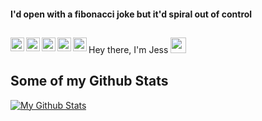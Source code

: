 #### I'd open with a fibonacci joke but it'd spiral out of control
##
<a href="https://www.linkedin.com/in/j-trinh/">
  <img align="left" alt="Jessica Trinh | LinkedIn" width="22px" src="https://cdn.jsdelivr.net/npm/simple-icons@v3/icons/linkedin.svg" />
</a>
<a href="https://twitter.com/ellojessi">
  <img align="left" alt="Jessica Trinh | Twitter" width="22px" src="https://cdn.jsdelivr.net/npm/simple-icons@v3/icons/twitter.svg" />
</a>
<a href="https://www.instagram.com/ellojess/?hl=en">
  <img align="left" alt="Jessica Trinh | Instagram" width="22px" src="https://cdn.jsdelivr.net/npm/simple-icons@v3/icons/instagram.svg" />
</a>
<a href="https://medium.com/@jessicatrinh">
  <img align="left" alt="Jessica Trinh | Medium" width="22px" src="https://cdn.jsdelivr.net/npm/simple-icons@3.12.0/icons/medium.svg" />
</a>
<a href="https://t.me/ellojess">
  <img align="left" alt="Jessica Trinh | Telegram" width="22px" src="https://cdn.jsdelivr.net/npm/simple-icons@v3/icons/telegram.svg" />
</a>

Hey there, I'm Jess <img src="https://media.giphy.com/media/hvRJCLFzcasrR4ia7z/giphy.gif" width="25px"> 

## Some of my Github Stats

[![My Github Stats](https://github-readme-stats.vercel.app/api?username=ellojess&show_icons=true&title_color=fff&icon_color=79ff97&text_color=9f9f9f&bg_color=151515)](https://github.com/ellojess)
